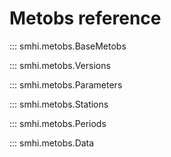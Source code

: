 # Metobs reference

::: smhi.metobs.BaseMetobs

::: smhi.metobs.Versions

::: smhi.metobs.Parameters

::: smhi.metobs.Stations

::: smhi.metobs.Periods

::: smhi.metobs.Data
